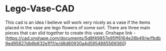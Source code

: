 # Lego-Vase-CAD
This cad is an idea I believe will work very nicely as a vase if the items placed in the vase are lego flowers of some sort. There are three main pieces that can slid together to create this vase. Onshape link - (https://cad.onshape.com/documents/5d8f49857e95ff6164e28b49/w/fbdb9ed95827db6b632e1f11/e/d8d80930a4d5954885569360)
